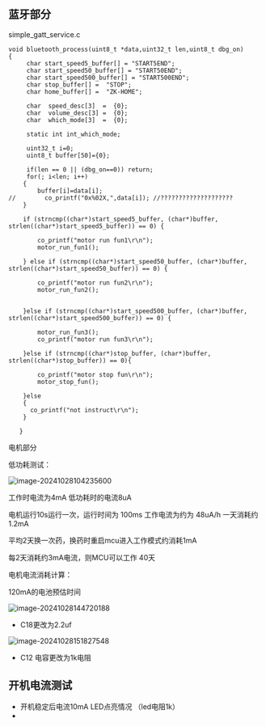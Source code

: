 ## 蓝牙部分

simple_gatt_service.c

```
void bluetooth_process(uint8_t *data,uint32_t len,uint8_t dbg_on)
{
	 char start_speed5_buffer[] = "START5END";
     char start_speed50_buffer[] = "START50END";
     char start_speed500_buffer[] = "START500END";
     char stop_buffer[] =  "STOP";
	 char home_buffer[] =  "ZK-HOME";	
	
	 char  speed_desc[3]  =  {0};
	 char  volume_desc[3] =  {0};
	 char  which_mode[3]  =  {0};
	 
	 static int int_which_mode;
	
	 uint32_t i=0;
	 uint8_t buffer[50]={0};
	 	 
     if(len == 0 || (dbg_on==0)) return;
     for(; i<len; i++)
    {	   
		buffer[i]=data[i];
//        co_printf("0x%02X,",data[i]); //????????????????????
    }
		
	if (strncmp((char*)start_speed5_buffer, (char*)buffer, strlen((char*)start_speed5_buffer)) == 0) {

		co_printf("motor run fun1\r\n");    
        motor_run_fun1();	

    } else if (strncmp((char*)start_speed50_buffer, (char*)buffer, strlen((char*)start_speed50_buffer)) == 0) {

        co_printf("motor run fun2\r\n");	
        motor_run_fun2();	
       
     
    }else if (strncmp((char*)start_speed500_buffer, (char*)buffer, strlen((char*)start_speed500_buffer)) == 0) {

        motor_run_fun3();		
        co_printf("motor run fun3\r\n");

    }else if (strncmp((char*)stop_buffer, (char*)buffer, strlen((char*)stop_buffer)) == 0){
		
        co_printf("motor stop fun\r\n");
		motor_stop_fun();
		
	}else
	{
	  co_printf("not instruct\r\n");	     
	}
	
   }
```

电机部分





低功耗测试：

![image-20241028104235600](https://newbie-typora.oss-cn-shenzhen.aliyuncs.com/zhongke/image-20241028104235600.png)

工作时电流为4mA  低功耗时的电流8uA

电机运行10s运行一次，运行时间为  100ms     工作电流为约为 48uA/h      一天消耗约1.2mA  

平均2天换一次药，换药时重启mcu进入工作模式约消耗1mA       

每2天消耗约3mA电流，则MCU可以工作 40天



电机电流消耗计算：



120mA的电池预估时间







![image-20241028144720188](https://newbie-typora.oss-cn-shenzhen.aliyuncs.com/zhongke/image-20241028144720188.png)

- C18更改为2.2uf



![image-20241028151827548](https://newbie-typora.oss-cn-shenzhen.aliyuncs.com/zhongke/image-20241028151827548.png)

- C12 电容更改为1k电阻







## 开机电流测试

- 开机稳定后电流10mA   LED点亮情况 （led电阻1k）
- 



